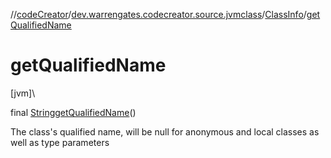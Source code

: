 //[codeCreator](../../../index.md)/[dev.warrengates.codecreator.source.jvmclass](../index.md)/[ClassInfo](index.md)/[getQualifiedName](get-qualified-name.md)

# getQualifiedName

[jvm]\

final [String](https://docs.oracle.com/javase/8/docs/api/java/lang/String.html)[getQualifiedName](get-qualified-name.md)()

The class's qualified name, will be null for anonymous and local classes as well as type parameters
